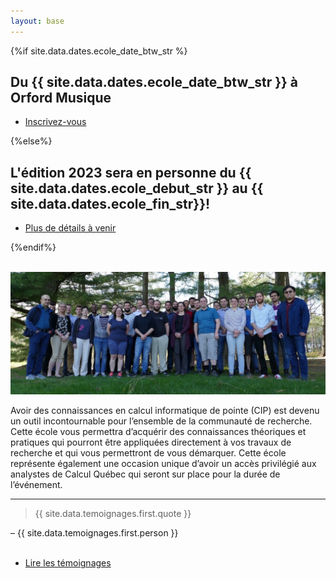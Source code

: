 ```yaml
---
layout: base
---
```


<section class="special box">
    <p>
        {%if site.data.dates.ecole_date_btw_str %}
            <h1>Du {{ site.data.dates.ecole_date_btw_str }} à Orford Musique</h1>
            <ul class="actions stacked">
                <li><a href="{{site.data.inscription.url}}" class="button primary">Inscrivez-vous</a></li>
            </ul>
        {%else%}
            <!-- Any other announcement -->
            <h1>L'édition 2023 sera en personne du {{ site.data.dates.ecole_debut_str }} au {{ site.data.dates.ecole_fin_str}}!</h1>
            <ul class="actions stacked">
                <li><a href="" class="button primary">Plus de détails à venir</a></li>
            </ul>
        {%endif%}
    </p>
</section>

<br>

<section id="simply">
    <div class="inner">
        <span class="image main"><img src="images/edition2018.jpg" alt="" /></span>
        <p>
            Avoir des connaissances en calcul informatique de pointe (CIP) est devenu un outil incontournable pour l’ensemble de la communauté de recherche. Cette école vous permettra d’acquérir des connaissances théoriques et pratiques qui pourront être appliquées directement à vos travaux de recherche et qui vous permettront de vous démarquer. Cette école représente également une occasion unique d’avoir un accès privilégié aux analystes de Calcul Québec qui seront sur place pour la durée de l’événement.
        </p>
    </div>
</section>

<hr>

<section id="temoignages">
    <blockquote>
        {{ site.data.temoignages.first.quote }}
    </blockquote>
    – {{ site.data.temoignages.first.person }}
    <br /><br />
    <section class="special">
        <ul class="special actions">
            <li><a href="temoignages" class="button small">Lire les témoignages</a></li>
        </ul>
    </section>
</section>
